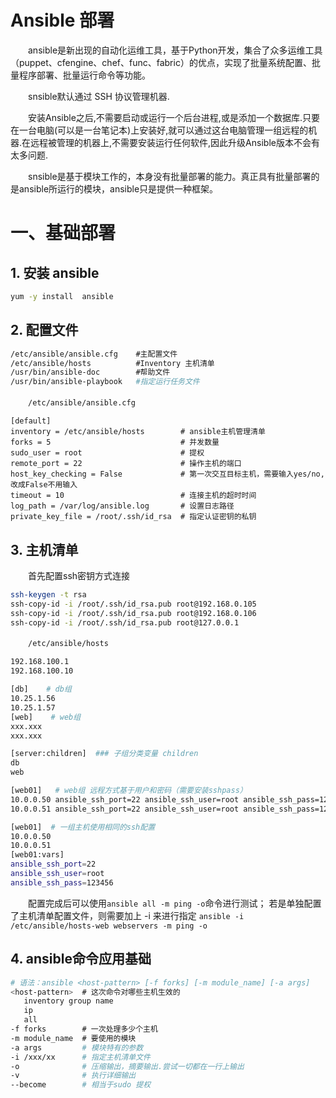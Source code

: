 # Ansible 部署

　　ansible是新出现的自动化运维工具，基于Python开发，集合了众多运维工具（puppet、cfengine、chef、func、fabric）的优点，实现了批量系统配置、批量程序部署、批量运行命令等功能。

　　snsible默认通过 SSH 协议管理机器.

　　安装Ansible之后,不需要启动或运行一个后台进程,或是添加一个数据库.只要在一台电脑(可以是一台笔记本)上安装好,就可以通过这台电脑管理一组远程的机器.在远程被管理的机器上,不需要安装运行任何软件,因此升级Ansible版本不会有太多问题.

　　snsible是基于模块工作的，本身没有批量部署的能力。真正具有批量部署的是ansible所运行的模块，ansible只是提供一种框架。

# 一、基础部署

## 1. 安装 ansible

```bash
yum -y install  ansible
```

## 2. 配置文件

```bash
/etc/ansible/ansible.cfg    #主配置文件
/etc/ansible/hosts          #Inventory 主机清单
/usr/bin/ansible-doc        #帮助文件
/usr/bin/ansible-playbook   #指定运行任务文件
```

　　`/etc/ansible/ansible.cfg`

```
[default]
inventory = /etc/ansible/hosts        # ansible主机管理清单
forks = 5                             # 并发数量
sudo_user = root                      # 提权
remote_port = 22                      # 操作主机的端口
host_key_checking = False             # 第一次交互目标主机，需要输入yes/no,改成False不用输入
timeout = 10                          # 连接主机的超时时间
log_path = /var/log/ansible.log       # 设置日志路径
private_key_file = /root/.ssh/id_rsa  # 指定认证密钥的私钥
```

## 3. 主机清单

　　首先配置ssh密钥方式连接

```bash
ssh-keygen -t rsa
ssh-copy-id -i /root/.ssh/id_rsa.pub root@192.168.0.105
ssh-copy-id -i /root/.ssh/id_rsa.pub root@192.168.0.106
ssh-copy-id -i /root/.ssh/id_rsa.pub root@127.0.0.1
```

　　`/etc/ansible/hosts`

```bash
192.168.100.1
192.168.100.10

[db]    # db组
10.25.1.56
10.25.1.57
[web]    # web组
xxx.xxx
xxx.xxx

[server:children]  ### 子组分类变量 children
db
web

[web01]   # web组 远程方式基于用户和密码（需要安装sshpass）
10.0.0.50 ansible_ssh_port=22 ansible_ssh_user=root ansible_ssh_pass=123456
10.0.0.51 ansible_ssh_port=22 ansible_ssh_user=root ansible_ssh_pass=123456

[web01]  # 一组主机使用相同的ssh配置
10.0.0.50
10.0.0.51
[web01:vars]
ansible_ssh_port=22
ansible_ssh_user=root
ansible_ssh_pass=123456


```

　　配置完成后可以使用`ansible all -m ping -o`命令进行测试；
若是单独配置了主机清单配置文件，则需要加上 -i 来进行指定
`ansible -i /etc/ansible/hosts-web webservers -m ping -o`

## 4. ansible命令应用基础

```bash
# 语法：ansible <host-pattern> [-f forks] [-m module_name] [-a args]
<host-pattern>  # 这次命令对哪些主机生效的
   inventory group name
   ip
   all
-f forks        # 一次处理多少个主机
-m module_name  # 要使用的模块
-a args         # 模块特有的参数
-i /xxx/xx      # 指定主机清单文件
-o              # 压缩输出，摘要输出.尝试一切都在一行上输出
-v              # 执行详细输出
--become        # 相当于sudo 提权


```

　　‍
